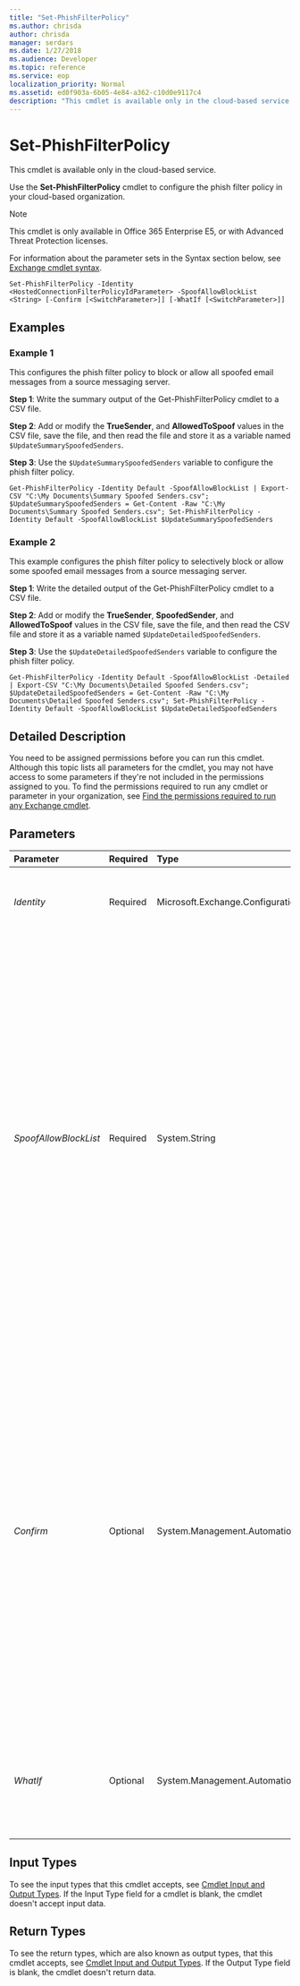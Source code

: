 ```yaml
---
title: "Set-PhishFilterPolicy"
ms.author: chrisda
author: chrisda
manager: serdars
ms.date: 1/27/2018
ms.audience: Developer
ms.topic: reference
ms.service: eop
localization_priority: Normal
ms.assetid: ed0f903a-6b05-4e84-a362-c10d0e9117c4
description: "This cmdlet is available only in the cloud-based service."
---
```


# Set-PhishFilterPolicy

This cmdlet is available only in the cloud-based service.
  
Use the **Set-PhishFilterPolicy** cmdlet to configure the phish filter policy in your cloud-based organization.
  
> [!NOTE]
> This cmdlet is only available in Office 365 Enterprise E5, or with Advanced Threat Protection licenses. 
  
For information about the parameter sets in the Syntax section below, see [Exchange cmdlet syntax](https://technet.microsoft.com/library/bb123552.aspx).
  
```
Set-PhishFilterPolicy -Identity <HostedConnectionFilterPolicyIdParameter> -SpoofAllowBlockList <String> [-Confirm [<SwitchParameter>]] [-WhatIf [<SwitchParameter>]]
```

## Examples
<a name="Examples"> </a>

### Example 1

This configures the phish filter policy to block or allow all spoofed email messages from a source messaging server.
  
 **Step 1**: Write the summary output of the Get-PhishFilterPolicy cmdlet to a CSV file.
  
 **Step 2**: Add or modify the **TrueSender**, and **AllowedToSpoof** values in the CSV file, save the file, and then read the file and store it as a variable named `$UpdateSummarySpoofedSenders`.
  
 **Step 3**: Use the  `$UpdateSummarySpoofedSenders` variable to configure the phish filter policy.
  
```
Get-PhishFilterPolicy -Identity Default -SpoofAllowBlockList | Export-CSV "C:\My Documents\Summary Spoofed Senders.csv"; $UpdateSummarySpoofedSenders = Get-Content -Raw "C:\My Documents\Summary Spoofed Senders.csv"; Set-PhishFilterPolicy -Identity Default -SpoofAllowBlockList $UpdateSummarySpoofedSenders
```

### Example 2

This example configures the phish filter policy to selectively block or allow some spoofed email messages from a source messaging server.
  
 **Step 1**: Write the detailed output of the Get-PhishFilterPolicy cmdlet to a CSV file.
  
 **Step 2**: Add or modify the **TrueSender**, **SpoofedSender**, and **AllowedToSpoof** values in the CSV file, save the file, and then read the CSV file and store it as a variable named `$UpdateDetailedSpoofedSenders`.
  
 **Step 3**: Use the  `$UpdateDetailedSpoofedSenders` variable to configure the phish filter policy.
  
```
Get-PhishFilterPolicy -Identity Default -SpoofAllowBlockList -Detailed | Export-CSV "C:\My Documents\Detailed Spoofed Senders.csv"; $UpdateDetailedSpoofedSenders = Get-Content -Raw "C:\My Documents\Detailed Spoofed Senders.csv"; Set-PhishFilterPolicy -Identity Default -SpoofAllowBlockList $UpdateDetailedSpoofedSenders
```

## Detailed Description
<a name="DetailedDescription"> </a>

You need to be assigned permissions before you can run this cmdlet. Although this topic lists all parameters for the cmdlet, you may not have access to some parameters if they're not included in the permissions assigned to you. To find the permissions required to run any cmdlet or parameter in your organization, see [Find the permissions required to run any Exchange cmdlet](https://technet.microsoft.com/library/mt432940.aspx).
  
## Parameters
<a name="DetailedDescription"> </a>

|**Parameter**|**Required**|**Type**|**Description**|
|:-----|:-----|:-----|:-----|
| _Identity_ <br/> |Required  <br/> |Microsoft.Exchange.Configuration.Tasks.HostedConnectionFilterPolicyIdParameter  <br/> |The  _Identity_ parameter specifies the phish filter policy that you want to modify. The only available value is `Default`.  <br/> |
| _SpoofAllowBlockList_ <br/> |Required  <br/> |System.String  <br/> | The _SpoofAllowBlockList_ parameter specifies the CSV file that you want to use to configure the phish filter policy. <br/>  A valid value for this parameter reads the CSV file and stores it as a variable. For example, run the command `$SpoofedSenders = Get-Content -Raw <PathAndFileName>.csv`, and then use the value  `$SpoofedSenders` for this parameter. <br/>  There are two basic options for the CSV file: <br/> **Block or allow all spoofed mail from the source**: You want to block or allow any and all spoofed messages from the specified message source, regardless of the spoofed email address. You can get the CSV file by running the command  `Get-PhishFilterPolicy -SpoofAllowBlockList | Export-CSV "<PathAndFileName>.csv"`. The important header fields (column headers) are **TrueSender** (the domain of the source messaging server from DNS records, or the IP address if there aren't any DNS records) and **AllowedToSpoof** (indicates whether the message source is allowed to send spoofed messages. Valid values are `Yes` or `No`).  <br/> **Block or allow some spoofed mail from the source**: You want to block or allow some spoofed messages from the specified message source, but not others. You can get the CSV file by running the command  `Get-PhishFilterPolicy -SpoofAllowBlockList -Detailed | Export-CSV "<PathAndFileName>.csv"`. The important header fields (column headers) are:  <br/> **TrueSender**: The domain of the source messaging server from DNS records, or the IP address if there aren't any DNS records. <br/> **SpoofedSender**: The spoofed email address in your organization that the messages appear to be coming from. <br/> **AllowedToSpoof**: Indicates whether messages that contain the spoofed sender from the source messaging server are allowed. Valid values are `Yes` or `No`.  <br/> |
| _Confirm_ <br/> |Optional  <br/> |System.Management.Automation.SwitchParameter  <br/> | The _Confirm_ switch specifies whether to show or hide the confirmation prompt. How this switch affects the cmdlet depends on if the cmdlet requires confirmation before proceeding. <br/>  Destructive cmdlets (for example, **Remove-\*** cmdlets) have a built-in pause that forces you to acknowledge the command before proceeding. For these cmdlets, you can skip the confirmation prompt by using this exact syntax: `-Confirm:$false`.  <br/>  Most other cmdlets (for example, **New-\*** and **Set-\*** cmdlets) don't have a built-in pause. For these cmdlets, specifying the _Confirm_ switch without a value introduces a pause that forces you acknowledge the command before proceeding. <br/> |
| _WhatIf_ <br/> |Optional  <br/> |System.Management.Automation.SwitchParameter  <br/> |The  _WhatIf_ switch simulates the actions of the command. You can use this switch to view the changes that would occur without actually applying those changes. You don't need to specify a value with this switch. <br/> |
   
## Input Types
<a name="InputTypes"> </a>

To see the input types that this cmdlet accepts, see [Cmdlet Input and Output Types](http://go.microsoft.com/fwlink/p/?linkId=616387). If the Input Type field for a cmdlet is blank, the cmdlet doesn't accept input data.
  
## Return Types
<a name="ReturnTypes"> </a>

To see the return types, which are also known as output types, that this cmdlet accepts, see [Cmdlet Input and Output Types](http://go.microsoft.com/fwlink/p/?linkId=616387). If the Output Type field is blank, the cmdlet doesn't return data.
  


